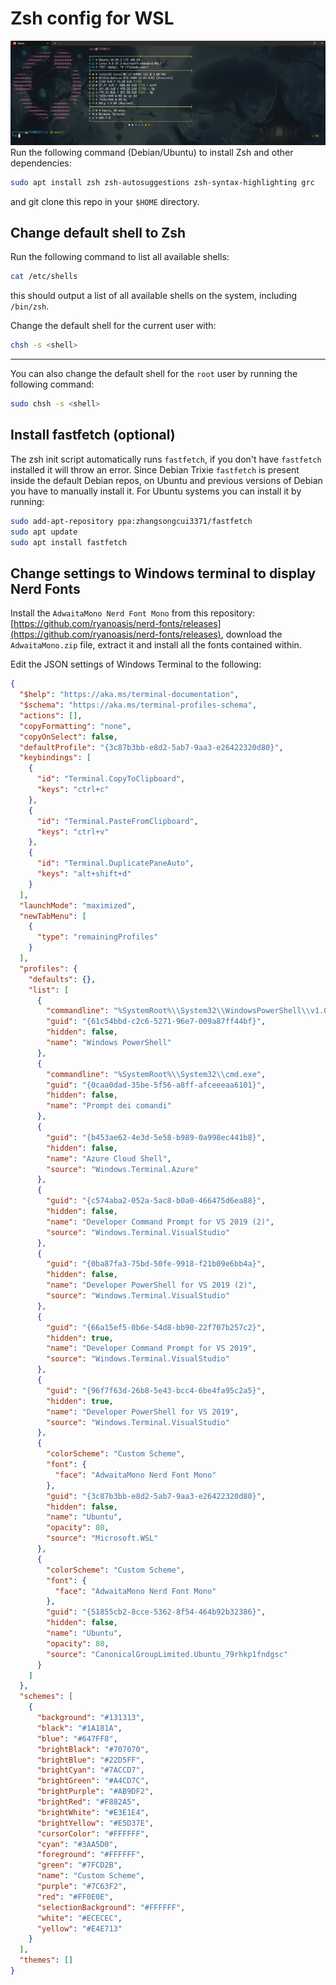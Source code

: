 # Zsh config for WSL

![Example screenshot](example.png)
Run the following command (Debian/Ubuntu) to install Zsh and other dependencies:

```bash
sudo apt install zsh zsh-autosuggestions zsh-syntax-highlighting grc
```

and git clone this repo in your `$HOME` directory.

## Change default shell to Zsh

Run the following command to list all available shells:

```bash
cat /etc/shells
```

this should output a list of all available shells on the system, including `/bin/zsh`.

Change the default shell for the current user with:

```bash
chsh -s <shell>
```

---

You can also change the default shell for the `root` user by running the following command:

```bash
sudo chsh -s <shell>
```

## Install fastfetch (optional)

The zsh init script automatically runs `fastfetch`, if you don't have `fastfetch` installed it will throw an error. Since Debian Trixie `fastfetch` is present inside the default Debian repos, on Ubuntu and previous versions of Debian you have to manually install it. For Ubuntu systems you can install it by running:

```bash
sudo add-apt-repository ppa:zhangsongcui3371/fastfetch
sudo apt update
sudo apt install fastfetch
```

## Change settings to Windows terminal to display Nerd Fonts

Install the `AdwaitaMono Nerd Font Mono` from this repository: [https://github.com/ryanoasis/nerd-fonts/releases](https://github.com/ryanoasis/nerd-fonts/releases), download the `AdwaitaMono.zip` file, extract it and install all the fonts contained within.

Edit the JSON settings of Windows Terminal to the following:

```json
{
  "$help": "https://aka.ms/terminal-documentation",
  "$schema": "https://aka.ms/terminal-profiles-schema",
  "actions": [],
  "copyFormatting": "none",
  "copyOnSelect": false,
  "defaultProfile": "{3c87b3bb-e8d2-5ab7-9aa3-e26422320d80}",
  "keybindings": [
    {
      "id": "Terminal.CopyToClipboard",
      "keys": "ctrl+c"
    },
    {
      "id": "Terminal.PasteFromClipboard",
      "keys": "ctrl+v"
    },
    {
      "id": "Terminal.DuplicatePaneAuto",
      "keys": "alt+shift+d"
    }
  ],
  "launchMode": "maximized",
  "newTabMenu": [
    {
      "type": "remainingProfiles"
    }
  ],
  "profiles": {
    "defaults": {},
    "list": [
      {
        "commandline": "%SystemRoot%\\System32\\WindowsPowerShell\\v1.0\\powershell.exe",
        "guid": "{61c54bbd-c2c6-5271-96e7-009a87ff44bf}",
        "hidden": false,
        "name": "Windows PowerShell"
      },
      {
        "commandline": "%SystemRoot%\\System32\\cmd.exe",
        "guid": "{0caa0dad-35be-5f56-a8ff-afceeeaa6101}",
        "hidden": false,
        "name": "Prompt dei comandi"
      },
      {
        "guid": "{b453ae62-4e3d-5e58-b989-0a998ec441b8}",
        "hidden": false,
        "name": "Azure Cloud Shell",
        "source": "Windows.Terminal.Azure"
      },
      {
        "guid": "{c574aba2-052a-5ac8-b0a0-466475d6ea88}",
        "hidden": false,
        "name": "Developer Command Prompt for VS 2019 (2)",
        "source": "Windows.Terminal.VisualStudio"
      },
      {
        "guid": "{0ba87fa3-75bd-50fe-9918-f21b09e6bb4a}",
        "hidden": false,
        "name": "Developer PowerShell for VS 2019 (2)",
        "source": "Windows.Terminal.VisualStudio"
      },
      {
        "guid": "{66a15ef5-0b6e-54d8-bb90-22f707b257c2}",
        "hidden": true,
        "name": "Developer Command Prompt for VS 2019",
        "source": "Windows.Terminal.VisualStudio"
      },
      {
        "guid": "{96f7f63d-26b8-5e43-bcc4-6be4fa95c2a5}",
        "hidden": true,
        "name": "Developer PowerShell for VS 2019",
        "source": "Windows.Terminal.VisualStudio"
      },
      {
        "colorScheme": "Custom Scheme",
        "font": {
          "face": "AdwaitaMono Nerd Font Mono"
        },
        "guid": "{3c87b3bb-e8d2-5ab7-9aa3-e26422320d80}",
        "hidden": false,
        "name": "Ubuntu",
        "opacity": 80,
        "source": "Microsoft.WSL"
      },
      {
        "colorScheme": "Custom Scheme",
        "font": {
          "face": "AdwaitaMono Nerd Font Mono"
        },
        "guid": "{51855cb2-8cce-5362-8f54-464b92b32386}",
        "hidden": false,
        "name": "Ubuntu",
        "opacity": 80,
        "source": "CanonicalGroupLimited.Ubuntu_79rhkp1fndgsc"
      }
    ]
  },
  "schemes": [
    {
      "background": "#131313",
      "black": "#1A181A",
      "blue": "#647FF8",
      "brightBlack": "#707070",
      "brightBlue": "#22D5FF",
      "brightCyan": "#7ACCD7",
      "brightGreen": "#A4CD7C",
      "brightPurple": "#AB9DF2",
      "brightRed": "#F882A5",
      "brightWhite": "#E3E1E4",
      "brightYellow": "#E5D37E",
      "cursorColor": "#FFFFFF",
      "cyan": "#3AA5D0",
      "foreground": "#FFFFFF",
      "green": "#7FCD2B",
      "name": "Custom Scheme",
      "purple": "#7C63F2",
      "red": "#FF0E0E",
      "selectionBackground": "#FFFFFF",
      "white": "#ECECEC",
      "yellow": "#E4E713"
    }
  ],
  "themes": []
}
```
